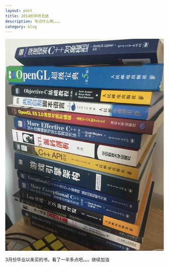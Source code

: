 ```yaml
---
layout: post
title: 2014的年终总结
description: 写点什么啊。。。。
category: blog
---
```


![](/images/2014.JPG)

3月份毕业以来买的书，看了一半多点吧。。。继续加油



[Joshua]:    http://joshuastray.github.io  "Joshua"
